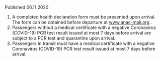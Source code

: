Published 06.11.2020
1. A completed health declaration form must be presented upon arrival. The form can be obtained before departure at <a href="http://www.anac-mali.org">www.anac-mali.org</a> .
2. Passengers without a medical certificate with a negative Coronavirus (COVID-19) PCR test result issued at most 7 days before arrival are subject to a PCR test and quarantine upon arrival.
3. Passengers in transit must have a medical certificate with a negative Coronavirus (COVID-19) PCR test result issued at most 7 days before arrival.

